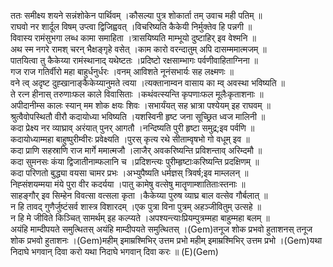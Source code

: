 

  
ततः समीक्ष्य शयने सन्नंशोकेन पार्थिवम् ।कौसल्या पुत्र शोकार्ता तम् उवाच मही पतिम्  ॥   
राघवो नर शार्दूल विषम् उप्त्वा द्विजिह्ववत् ।विचरिष्यति कैकेयी निर्मुक्तेव हि पन्नगी  ॥   
विवास्य रामंसुभगा लब्ध कामा समाहिता ।त्रासयिष्यति माम्भूयो दुष्टाहिर् इव वेश्मनि  ॥   
अथ स्म नगरे रामश् चरन् भैक्षङ्गृहे वसेत् ।काम कारो वरन्दातुम् अपि दासम्ममात्मजम्  ॥   
पातयित्वा तु कैकेय्या रामंस्थानाद् यथेष्टतः ।प्रदिष्टो रक्षसाम्भागः पर्वणीवाहिताग्निना  ॥   
गज राज गतिर्वीरो महा बाहुर्धनुर्धरः ।वनम् आविशते नूनंसभार्यः सह लक्ष्मणः  ॥   
वने त्व् अदृष्ट दुह्खानाङ्कैकेय्यानुमते त्वया ।त्यक्तानाम्वन वासाय का म्व् अवस्था भविष्यति  ॥   
ते रत्न हीनास् तरुणाःफल काले विवासिताः ।कथंवत्स्यन्ति कृपणाःफल मूलैःकृताशनाः  ॥   
अपीदानीम्स कालः स्यान् मम शोक क्षयः शिवः ।सभार्यंयत् सह भ्रात्रा पश्येयम् इह राघवम्  ॥   
श्रुत्वैवोपस्थितौ वीरौ कदायोध्या भविष्यति ।यशस्विनी हृष्ट जना सूच्छ्रित ध्वज मालिनी  ॥   
कदा प्रेक्ष्य नर व्याघ्राव् अरंयात् पुनर् आगतौ ।नन्दिष्यति पुरी हृष्टा समुद्र;इव पर्वणि  ॥   
कदायोध्याम्महा बाहुष्पुरीम्वीरः प्रवेक्ष्यति ।पुरस् कृत्य रथे सीताम्वृषभो गो वधूम् इव  ॥   
कदा प्राणि सहस्राणि राज मार्गे ममात्मजौ ।लाजैर् अवकरिष्यन्ति प्रविशन्ताव् अरिम्दमौ  ॥   
कदा सुमनसः कंया द्विजातीनाम्फलानि च ।प्रदिशन्त्यः पुरीम्हृष्टाःकरिष्यन्ति प्रदक्षिणम्  ॥   
कदा परिणतो बुद्ध्या वयसा चामर प्रभः ।अभ्युपैष्यति धर्मज्ञस् त्रिवर्ष;इव माम्ललन्  ॥   
निह्संशयम्मया मंये पुरा वीर कदर्यया ।पातु कामेषु वत्सेषु मातॄणाम्शातिताःस्तनाः  ॥   
साहङ्गौर् इव सिम्हेन विवत्सा वत्सला कृता ।कैकेय्या पुरुष व्याघ्र बाल वत्सेव गौर्बलात्  ॥   
न हि तावद् गुणैर्जुष्टंसर्व शास्त्र विशारदम् ।एक पुत्रा विना पुत्रम् अहञ्जीवितुम् उत्सहे  ॥   
न हि मे जीविते किञ्चित् सामर्थम् इह कल्प्यते ।अपश्यन्त्याःप्रियम्पुत्रम्महा बाहुम्महा बलम्  ॥   
अयंहि माम्दीपयते समुत्थितस् अयंहि माम्दीपयते समुत्थितस् ।(Gem)तनूज शोक प्रभवो हुताशनस् तनूज शोक प्रभवो हुताशनः ।(Gem)महीम् इमाम्रश्मिभिर् उत्तम प्रभो महीम् इमाम्रश्मिभिर् उत्तम प्रभो ।(Gem)यथा निदाघे भगवान् दिवा करो यथा निदाघे भगवान् दिवा करः  ॥ (E)(Gem)  
